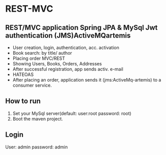 # REST-MVC
## REST/MVC application Spring JPA & MySql Jwt authentication (JMS)ActiveMQartemis

- User creation, login, authentication, acc. activation
- Book search: by title/ author
- Placing order MVC/REST
- Showing Users, Books, Orders, Addresses
- After successful registration, app sends activ. e-mail
- HATEOAS
- After placing an order, application sends it (jms:ActiveMq-artemis) to a consumer service.
## How to run
1. Set your MySql server(default: user:root password: root)
2. Boot the maven project.
## Login
User: admin
password: admin
